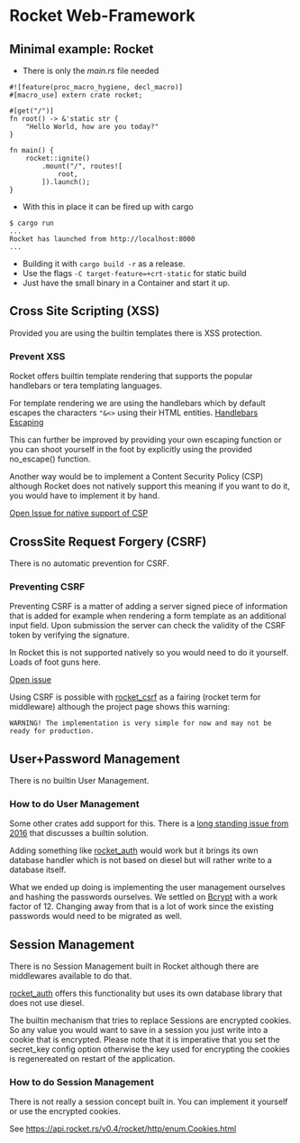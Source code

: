 # Rocket Web-Framework

## Minimal example: Rocket

* There is only the *main.rs* file needed
```
#![feature(proc_macro_hygiene, decl_macro)]
#[macro_use] extern crate rocket;

#[get("/")]
fn root() -> &'static str {
	"Hello World, how are you today?"
}

fn main() {
	rocket::ignite()
		.mount("/", routes![
			root,
		]).launch();
}
```
* With this in place it can be fired up with cargo
```
$ cargo run
...
Rocket has launched from http://localhost:8000
...
```
* Building it with `cargo build -r` as a release.
* Use the flags `-C target-feature=+crt-static` for static build
* Just have the small binary in a Container and start it up.


## Cross Site Scripting (XSS)

Provided you are using the builtin templates there is XSS protection.

### Prevent XSS

Rocket offers builtin template rendering that supports the popular handlebars
or tera templating languages.

For template rendering we are using the handlebars which by default escapes the
characters `"&<>` using their HTML entities. [Handlebars
Escaping](https://api.rocket.rs/master/rocket_dyn_templates/handlebars/index.html#escaping)

This can further be improved by providing your own escaping function or you can
shoot yourself in the foot by explicitly using the provided no_escape()
function.

Another way would be to implement a Content Security Policy (CSP) although
Rocket does not natively support this meaning if you want to do it, you would
have to implement it by hand.

[Open Issue for native support of CSP](https://github.com/SergioBenitez/Rocket/issues/264)

## CrossSite Request Forgery (CSRF)

There is no automatic prevention for CSRF.

### Preventing CSRF

Preventing CSRF is a matter of adding a server signed piece of information that
is added for example when rendering a form template as an additional input
field. Upon submission the server can check the validity of the CSRF token by
verifying the signature.

In Rocket this is not supported natively so you would need to do it yourself.
Loads of foot guns here.

[Open issue](https://github.com/SergioBenitez/Rocket/issues/14)

Using CSRF is possible with
[rocket_csrf](https://github.com/kotovalexarian/rocket_csrf) as a fairing
(rocket term for middleware) although the project page shows this warning:

```
WARNING! The implementation is very simple for now and may not be ready for production.
```

## User+Password Management

There is no builtin User Management.

### How to do User Management

Some other crates add support for this. There is a [long standing issue from
2016](https://github.com/SergioBenitez/Rocket/issues/8) that discusses a
builtin solution.

Adding something like
[rocket_auth](https://docs.rs/rocket_auth/latest/rocket_auth/) would work but
it brings its own database handler which is not based on diesel but will rather
write to a database itself.

What we ended up doing is implementing the user management ourselves and
hashing the passwords ourselves. We settled on
[Bcrypt](https://github.com/Keats/rust-bcrypt) with a work factor of 12.
Changing away from that is a lot of work since the existing passwords would
need to be migrated as well.

## Session Management

There is no Session Management built in Rocket although there are middlewares
available to do that.

[rocket_auth](https://docs.rs/rocket_auth/latest/rocket_auth/) offers this
functionality but uses its own database library that does not use diesel.

The builtin mechanism that tries to replace Sessions are encrypted cookies. So
any value you would want to save in a session you just write into a cookie that
is encrypted. Please note that it is imperative that you set the secret_key
config option otherwise the key used for encrypting the cookies is regenereated
on restart of the application.

### How to do Session Management

There is not really a session concept built in. You can implement it yourself
or use the encrypted cookies.

See https://api.rocket.rs/v0.4/rocket/http/enum.Cookies.html
